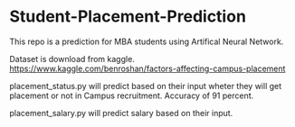 # Student-Placement-Prediction

This repo is a prediction for MBA students using Artifical Neural Network.

Dataset is download from kaggle.
https://www.kaggle.com/benroshan/factors-affecting-campus-placement

placement_status.py will predict based on their input wheter they will get placement or not in Campus recruitment.
Accuracy of 91 percent.

placement_salary.py will predict salary based on their input.
